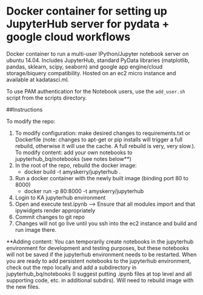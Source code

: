 Docker container for setting up JupyterHub server for pydata + google cloud workflows
=====================================================================================

Docker container to run a multi-user IPython/Jupyter notebook server on ubuntu 14.04. Includes JupyterHub, standard PyData libraries (matplotlib, pandas, sklearn, scipy, seaborn) and google app engine/cloud storage/biquery compatibility. Hosted on an ec2 micro instance and available at kadatasci.ml.

To use PAM authentication for the Notebook users, use the `add_user.sh` script from the scripts directory.

##Instructions

To modify the repo:

1. To modify configuration: make desired changes to requirements.txt or Dockerfile (note: changes to apt-get or pip installs will trigger a full rebuild, otherwise it will use the cache. A full rebuild is very, very slow.). To modify content: add your own notebooks to jupyterhub_bq/notebooks (see notes below**)
2. In the root of the repo, rebuild the docker image:
   - docker build -t amyskerry/jupyterhub .
3. Run a docker container with the newly built image (binding port 80 to 8000)
   - docker run -p 80:8000 -t amyskerry/jupyterhub
4. Login to KA jupyterhub environment
5. Open and execute test.ipynb --> Ensure that all modules import and that ipywidgets render appropriately
6. Commit changes to git repo
7. Changes will not go live until you ssh into the ec2 instance and build and run image there.

**Adding content:
You can temporarily create notebooks in the jupyterhub environment for development and testing purposes, but these notebooks will not be saved if the jupyterhub environment needs to be restarted. When you are ready to add persistent notebooks to the jupyterhub environment, check out the repo locally and add a subdirectory in jupyterhub_bq/notebooks (I suggest putting .ipynb files at top level and all supporting code, etc. in additional subdirs). Will need to rebuild image with the new files.

